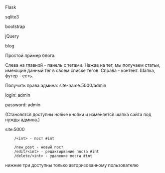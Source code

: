 Flask

sqlite3

bootstrap

jQuery

blog

Простой пример блога.

Слева на главной - панель с тегами. Нажав на тег, мы получаем статьи, имеющие данный тег в своем списке тегов.
Справа - контент. Шапка, футер - есть.

Получить права админа: site-name:5000/admin

login: admin

password: admin


(Становятся доступны новые кнопки и изменяется шапка сайта под нужды админа.)

site:5000


        /<int> - пост #int

        /new_post - новый пост
        /edit/<int> - редактирвание поста #int
        /delete/<int> - удаление поста #int

нижние три доступны только авторизованному пользователю

